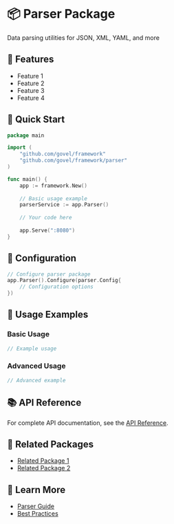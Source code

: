 # 📦 Parser Package

Data parsing utilities for JSON, XML, YAML, and more

## 🌟 Features

- Feature 1
- Feature 2
- Feature 3
- Feature 4

## 🚀 Quick Start

```go
package main

import (
    "github.com/govel/framework"
    "github.com/govel/framework/parser"
)

func main() {
    app := framework.New()
    
    // Basic usage example
    parserService := app.Parser()
    
    // Your code here
    
    app.Serve(":8080")
}
```

## 📖 Configuration

```go
// Configure parser package
app.Parser().Configure(parser.Config{
    // Configuration options
})
```

## 🔧 Usage Examples

### Basic Usage

```go
// Example usage
```

### Advanced Usage

```go
// Advanced example
```

## 📚 API Reference

For complete API documentation, see the [API Reference](../../api-reference/parser.md).

## 🔗 Related Packages

- [Related Package 1](../package1/README.md)
- [Related Package 2](../package2/README.md)

## 📖 Learn More

- [Parser Guide](guide.md)
- [Best Practices](best-practices.md)
